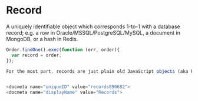 # Record

A uniquely identifiable object which corresponds 1-to-1 with a database record; e.g. a row in Oracle/MSSQL/PostgreSQL/MySQL, a document in MongoDB, or a hash in Redis.

```js
Order.findOne().exec(function (err, order){
  var record = order;
});

For the most part, records are just plain old JavaScript objects (aka POJOs).  However they do have a few prototypal, non-enumerable (i.e. protected) methods for formatting their wrapped data, as well as a special method (`.save()`) for persisting programmatic changes to the database (i.e. for implementing the [active record pattern](), if you're into that.)


<docmeta name="uniqueID" value="records890682">
<docmeta name="displayName" value="Records">

